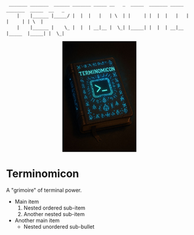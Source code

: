      _______ _______  ______ _______ _____ __   _  _____  _______ _____ _______  _____  __   _
        |    |______ |_____/ |  |  |   |   | \  | |     | |  |  |   |   |       |     | | \  |
        |    |______ |    \_ |  |  | __|__ |  \_| |_____| |  |  | __|__ |_____  |_____| |  \_|
                                                                                              


<p align="center">
  <img src="https://raw.githubusercontent.com/AlteredAdmin/Terminomicon/refs/heads/main/Terminomicon.jpg" alt="Centered Image" height="300"/>
</p>


# Terminomicon
A "grimoire" of terminal power.

- Main item
    1. Nested ordered sub-item
    2. Another nested sub-item
- Another main item
    - Nested unordered sub-bullet
